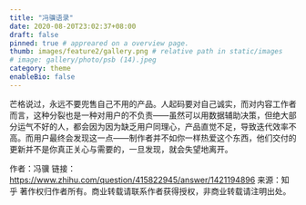 ```yaml
---
title: "冯骥语录"
date: 2020-08-20T23:02:37+08:00
draft: false
pinned: true # appreared on a overview page.
thumb: images/feature2/gallery.png # relative path in static/images
# image: gallery/photo/psb (14).jpeg
category: theme
enableBio: false
---
```


芒格说过，永远不要兜售自己不用的产品。人起码要对自己诚实，而对内容工作者而言，这种分裂也是一种对用户的不负责——虽然可以用数据辅助决策，但绝大部分运气不好的人，都会因为因为缺乏用户同理心，产品直觉不足，导致迭代效率不高。而用户最终会发现这一点——制作者并不如你一样热爱这个东西，他们交付的更新并不是你真正关心与需要的，一旦发现，就会失望地离开。

作者：冯骥
链接：https://www.zhihu.com/question/415822945/answer/1421194896
来源：知乎
著作权归作者所有。商业转载请联系作者获得授权，非商业转载请注明出处。